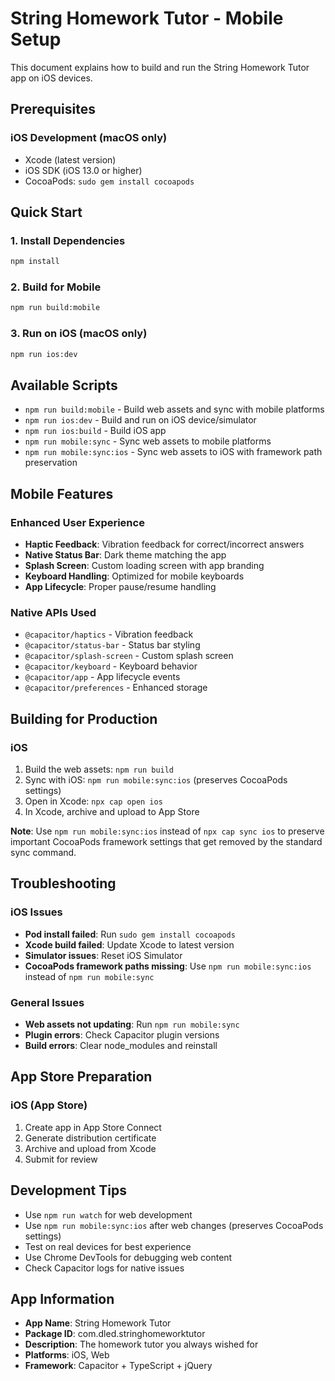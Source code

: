# String Homework Tutor - Mobile Setup

This document explains how to build and run the String Homework Tutor app on iOS devices.

## Prerequisites

### iOS Development (macOS only)

- Xcode (latest version)
- iOS SDK (iOS 13.0 or higher)
- CocoaPods: `sudo gem install cocoapods`

## Quick Start

### 1. Install Dependencies

```bash
npm install
```

### 2. Build for Mobile

```bash
npm run build:mobile
```

### 3. Run on iOS (macOS only)

```bash
npm run ios:dev
```

## Available Scripts

- `npm run build:mobile` - Build web assets and sync with mobile platforms
- `npm run ios:dev` - Build and run on iOS device/simulator
- `npm run ios:build` - Build iOS app
- `npm run mobile:sync` - Sync web assets to mobile platforms
- `npm run mobile:sync:ios` - Sync web assets to iOS with framework path preservation

## Mobile Features

### Enhanced User Experience

- **Haptic Feedback**: Vibration feedback for correct/incorrect answers
- **Native Status Bar**: Dark theme matching the app
- **Splash Screen**: Custom loading screen with app branding
- **Keyboard Handling**: Optimized for mobile keyboards
- **App Lifecycle**: Proper pause/resume handling

### Native APIs Used

- `@capacitor/haptics` - Vibration feedback
- `@capacitor/status-bar` - Status bar styling
- `@capacitor/splash-screen` - Custom splash screen
- `@capacitor/keyboard` - Keyboard behavior
- `@capacitor/app` - App lifecycle events
- `@capacitor/preferences` - Enhanced storage

## Building for Production

### iOS

1. Build the web assets: `npm run build`
2. Sync with iOS: `npm run mobile:sync:ios` (preserves CocoaPods settings)
3. Open in Xcode: `npx cap open ios`
4. In Xcode, archive and upload to App Store

**Note**: Use `npm run mobile:sync:ios` instead of `npx cap sync ios` to preserve important CocoaPods framework settings that get removed by the standard sync command.

## Troubleshooting

### iOS Issues

- **Pod install failed**: Run `sudo gem install cocoapods`
- **Xcode build failed**: Update Xcode to latest version
- **Simulator issues**: Reset iOS Simulator
- **CocoaPods framework paths missing**: Use `npm run mobile:sync:ios` instead of `npm run mobile:sync`

### General Issues

- **Web assets not updating**: Run `npm run mobile:sync`
- **Plugin errors**: Check Capacitor plugin versions
- **Build errors**: Clear node_modules and reinstall

## App Store Preparation

### iOS (App Store)

1. Create app in App Store Connect
2. Generate distribution certificate
3. Archive and upload from Xcode
4. Submit for review

## Development Tips

- Use `npm run watch` for web development
- Use `npm run mobile:sync:ios` after web changes (preserves CocoaPods settings)
- Test on real devices for best experience
- Use Chrome DevTools for debugging web content
- Check Capacitor logs for native issues

## App Information

- **App Name**: String Homework Tutor
- **Package ID**: com.dled.stringhomeworktutor
- **Description**: The homework tutor you always wished for
- **Platforms**: iOS, Web
- **Framework**: Capacitor + TypeScript + jQuery
